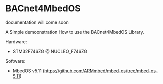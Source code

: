 # BACnet4MbedOS

documentation will come soon

A Simple demoonstration How to use the BACnet4MbedOS Library.

Hardware:
  - STM32F746ZG @ NUCLEO_F746ZG
  
Software:
  - MbedOS v5.11 (https://github.com/ARMmbed/mbed-os/tree/mbed-os-5.11)

